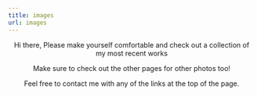 ```yaml
---
title: images
url: images
---
```



<div align="center">
	<p>
		Hi there, Please make yourself comfortable and check out a collection of my most recent works	
	</p>
	<p>
		Make sure to check out the other pages for other photos too!
	</p>
	<p>
		Feel free to contact me with any of the links at the top of the page.
	</p>
</div>

